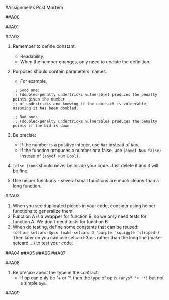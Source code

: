 #Assignments Post Mortem

##A00

##A01

##A02
1. Remember to define constant. 
    * Readability.
    * When the number changes, only need to update the definition.

2. Purposes should contain parameters' names.
    * For example,
   ~~~~
   ;; Good one:
   ;; (doubled-penalty undertricks vulnerable) produces the penalty points given the number
   ;; of undertricks and knowing if the contract is vulnerable, assuming it has been doubled.

   ;; Bad one:
   ;; (doubled-penalty undertricks vulnerable) produces the penalty points if the bid is down
   ~~~~    

3. Be precise:    
   * If the number is a positive integer, use `Nat` instead of `Num`.    
   * If the function produces a number or a false, use `(anyof Num false)` instead of  `(anyof Num Bool)`.    

4. `[else (cond` should never be inside your code. Just delete it and it will be fine.
5. Use helper functions - several small functions are much clearer than a long function.


##A03
1. When you see duplicated pieces in your code, consider using helper functions to generalize them.
2. Function A is a wrapper for function B, so we only need tests for function A. We don't need tests for function B.
3. When do testing, define some constants that can be reused:    
   `(define setcard-3pss (make-setcard 3 'purple 'squiggle 'striped))`
   Then later on you can use setcard-3pss rather than the long line (make-setcard ...) to test your code.

##A04
##A05
##A06
##A07

##A08
1. Be precise about the type in the contract.    
   * If op can only be '+ or '\*, then the type of op is `(anyof '+ '*)` but not a simple `Sym`.

##A09

